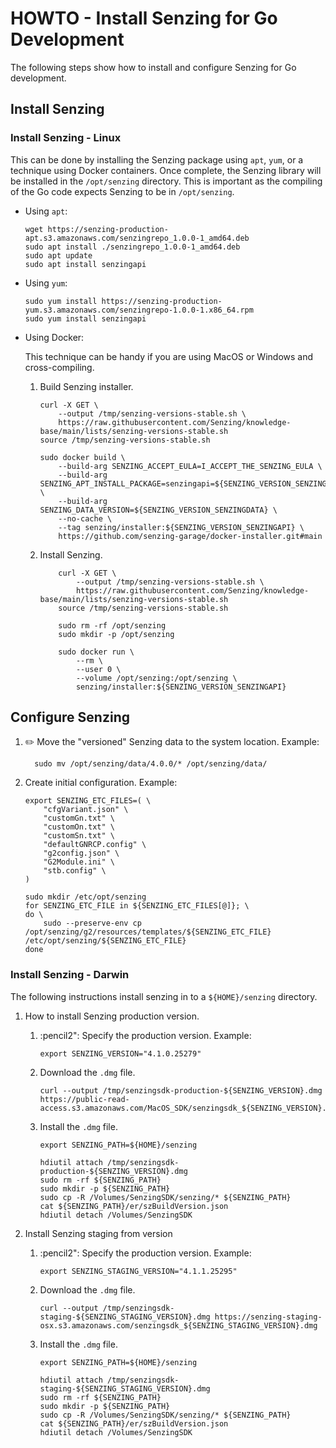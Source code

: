 # HOWTO - Install Senzing for Go Development

The following steps show how to install and configure Senzing for Go development.

## Install Senzing

### Install Senzing - Linux

This can be done by installing the Senzing package using `apt`, `yum`,
or a technique using Docker containers.
Once complete, the Senzing library will be installed in the `/opt/senzing` directory.
This is important as the compiling of the Go code expects Senzing to be in `/opt/senzing`.

- Using `apt`:

  ```console
  wget https://senzing-production-apt.s3.amazonaws.com/senzingrepo_1.0.0-1_amd64.deb
  sudo apt install ./senzingrepo_1.0.0-1_amd64.deb
  sudo apt update
  sudo apt install senzingapi

  ```

- Using `yum`:

  ```console
  sudo yum install https://senzing-production-yum.s3.amazonaws.com/senzingrepo-1.0.0-1.x86_64.rpm
  sudo yum install senzingapi

  ```

- Using Docker:

  This technique can be handy if you are using MacOS or Windows and cross-compiling.

  1. Build Senzing installer.

     ```console
     curl -X GET \
         --output /tmp/senzing-versions-stable.sh \
         https://raw.githubusercontent.com/Senzing/knowledge-base/main/lists/senzing-versions-stable.sh
     source /tmp/senzing-versions-stable.sh

     sudo docker build \
         --build-arg SENZING_ACCEPT_EULA=I_ACCEPT_THE_SENZING_EULA \
         --build-arg SENZING_APT_INSTALL_PACKAGE=senzingapi=${SENZING_VERSION_SENZINGAPI_BUILD} \
         --build-arg SENZING_DATA_VERSION=${SENZING_VERSION_SENZINGDATA} \
         --no-cache \
         --tag senzing/installer:${SENZING_VERSION_SENZINGAPI} \
         https://github.com/senzing-garage/docker-installer.git#main

     ```

  1. Install Senzing.

     ```console
         curl -X GET \
             --output /tmp/senzing-versions-stable.sh \
             https://raw.githubusercontent.com/Senzing/knowledge-base/main/lists/senzing-versions-stable.sh
         source /tmp/senzing-versions-stable.sh

         sudo rm -rf /opt/senzing
         sudo mkdir -p /opt/senzing

         sudo docker run \
             --rm \
             --user 0 \
             --volume /opt/senzing:/opt/senzing \
             senzing/installer:${SENZING_VERSION_SENZINGAPI}

     ```

## Configure Senzing

1. :pencil2: Move the "versioned" Senzing data to the system location.
   Example:

   ```console
     sudo mv /opt/senzing/data/4.0.0/* /opt/senzing/data/

   ```

1. Create initial configuration.
   Example:

   ```console
   export SENZING_ETC_FILES=( \
       "cfgVariant.json" \
       "customGn.txt" \
       "customOn.txt" \
       "customSn.txt" \
       "defaultGNRCP.config" \
       "g2config.json" \
       "G2Module.ini" \
       "stb.config" \
   )

   sudo mkdir /etc/opt/senzing
   for SENZING_ETC_FILE in ${SENZING_ETC_FILES[@]}; \
   do \
       sudo --preserve-env cp /opt/senzing/g2/resources/templates/${SENZING_ETC_FILE} /etc/opt/senzing/${SENZING_ETC_FILE}
   done

   ```

### Install Senzing - Darwin

The following instructions install senzing in to a `${HOME}/senzing` directory.

1. How to install Senzing production version.
    1. :pencil2": Specify the production version.
       Example:

        ```console
        export SENZING_VERSION="4.1.0.25279"
        ```

    1. Download the `.dmg` file.

        ```console
        curl --output /tmp/senzingsdk-production-${SENZING_VERSION}.dmg https://public-read-access.s3.amazonaws.com/MacOS_SDK/senzingsdk_${SENZING_VERSION}.dmg
        ```

    1. Install the `.dmg` file.

        ```console
        export SENZING_PATH=${HOME}/senzing

        hdiutil attach /tmp/senzingsdk-production-${SENZING_VERSION}.dmg
        sudo rm -rf ${SENZING_PATH}
        sudo mkdir -p ${SENZING_PATH}
        sudo cp -R /Volumes/SenzingSDK/senzing/* ${SENZING_PATH}
        cat ${SENZING_PATH}/er/szBuildVersion.json
        hdiutil detach /Volumes/SenzingSDK
        ```

1. Install Senzing staging from version
    1. :pencil2": Specify the production version.
       Example:

        ```console
        export SENZING_STAGING_VERSION="4.1.1.25295"
        ```

    1. Download the `.dmg` file.

        ```console
        curl --output /tmp/senzingsdk-staging-${SENZING_STAGING_VERSION}.dmg https://senzing-staging-osx.s3.amazonaws.com/senzingsdk_${SENZING_STAGING_VERSION}.dmg
        ```

    1. Install the `.dmg` file.

        ```console
        export SENZING_PATH=${HOME}/senzing

        hdiutil attach /tmp/senzingsdk-staging-${SENZING_STAGING_VERSION}.dmg
        sudo rm -rf ${SENZING_PATH}
        sudo mkdir -p ${SENZING_PATH}
        sudo cp -R /Volumes/SenzingSDK/senzing/* ${SENZING_PATH}
        cat ${SENZING_PATH}/er/szBuildVersion.json
        hdiutil detach /Volumes/SenzingSDK
        ```
